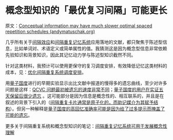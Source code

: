# 概念型知识的「最优复习间隔」可能更长

原文：[Conceptual information may have much slower optimal spaced repetition schedules (andymatuschak.org)](https://notes.andymatuschak.org/z5fqaiYdbfoGyKF4KU8MV7MFPFe467n2a5LAP)

几乎所有关于[间隔效应](https://notes.andymatuschak.org/z5oCe7JTrkYfmb6SHE4n5HxisE7PdwS6nmXEw)和[间隔重复记忆系统](https://notes.andymatuschak.org/z4eXdSMJFv2qVGXSUEKH4vdcHBrLHcFY1ZGfC)应用落地的文献，都只聚焦于陈述型信息，比如单词对、术语定义或简单属性的值。我猜测这是因为概念型信息非常依赖先验知识和背景知识，因此其记忆动力学与陈述型知识截然不同。

针对这类材料，我预计可以使用更保守的复习调度安排，有效降低记忆这类材料的成本，见：[优化间隔重复系统调度安排](https://notes.andymatuschak.org/z5N3g1Tc9jQMmRnExZxY23cUufNS1g6srNAbU)。

用[量子国度](https://notes.andymatuschak.org/z2fBHADWa93EZTuNzuww7V3Vi587ZyZ4FHTHm)进行的早期实验显示出比文献中报道的慢得多的遗忘曲线，至少对许多问题是这样：[QCVC 问题最初被遗忘的速度非常不同](https://notes.andymatuschak.org/z3WaUVJsHHJEYq2Wt31AVfLjenfqhoahs6XAG)；[量子国度的用户在实证五天保留后很少遗忘](https://notes.andymatuschak.org/zS5uKLsoTbkJSadTv2U3Z4G3uEBrFxTLy5E) 。这可能部分是因为信息是概念性的、相互联系的，并且是在叙述的背景下引入的（[间隔重复卡片通常是原子化的，而助记媒介为其赋予结构](https://notes.andymatuschak.org/z5YjgWTaYfhWLrEbysgmDfFRcZ1yxgLeBeZac)）。但另一种解释是[量子国度的高回忆准确率可能是因为给了过多提示而掩盖了可能的遗忘](https://notes.andymatuschak.org/zwzHd1Czz9vhBBFzYrQ91scHALNzZnXsTPj)。

更多关于间隔重复系统和概念型知识的笔记：[间隔重复记忆系统可用于发展概念性理解](https://notes.andymatuschak.org/z6UZP7P4sRNgRKSvNj7tMV5uW6dDhwwbdZCy9)